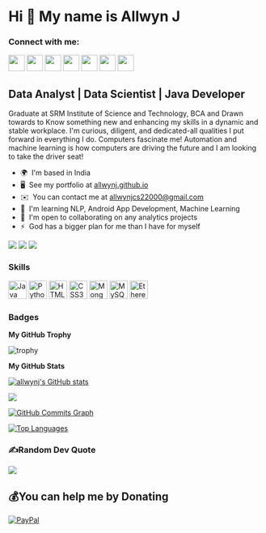 Hi 👋 My name is Allwyn J
=========================
### Connect with me:

<p align="left"> <a href="https://discord.com/users/Allwyn J#2815" target="_blank" rel="noreferrer"><img src="https://raw.githubusercontent.com/danielcranney/readme-generator/main/public/icons/socials/discord.svg" width="32" height="32" /></a> <a href="https://www.facebook.com/allwynj2000" target="_blank" rel="noreferrer"><img src="https://raw.githubusercontent.com/danielcranney/readme-generator/main/public/icons/socials/facebook.svg" width="32" height="32" /></a> <a href="https://www.github.com/allwynj" target="_blank" rel="noreferrer"><img src="https://raw.githubusercontent.com/danielcranney/readme-generator/main/public/icons/socials/github-dark.svg" width="32" height="32" /></a> <a href="http://www.instagram.com/allwyn__j)" target="_blank" rel="noreferrer"><img src="https://raw.githubusercontent.com/danielcranney/readme-generator/main/public/icons/socials/instagram.svg" width="32" height="32" /></a> <a href="https://www.linkedin.com/in/allwynj" target="_blank" rel="noreferrer"><img src="https://raw.githubusercontent.com/danielcranney/readme-generator/main/public/icons/socials/linkedin.svg" width="32" height="32" /></a> <a href="http://www.medium.com/@allwynj" target="_blank" rel="noreferrer"><img src="https://raw.githubusercontent.com/danielcranney/readme-generator/main/public/icons/socials/medium-dark.svg" width="32" height="32" /></a> <a href="https://www.twitter.com/Allwyn__J" target="_blank" rel="noreferrer"><img src="https://raw.githubusercontent.com/danielcranney/readme-generator/main/public/icons/socials/twitter.svg" width="32" height="32" /></a></p>


Data Analyst | Data Scientist | Java Developer
----------------------------------------------

Graduate at SRM Institute of Science and Technology, BCA and Drawn towards to Know something new and enhancing my skills in a dynamic and stable workplace. I'm curious, diligent, and dedicated-all qualities I put forward in everything I do. Computers fascinate me! Automation and machine learning is how computers are driving the future and I am looking to take the driver seat!

* 🌍  I'm based in India
* 🖥️  See my portfolio at [allwynj.github.io](http://allwynj.github.io)
* ✉️  You can contact me at [allwynjcs22000@gmail.com](mailto:allwynjcs22000@gmail.com)
* 🧠  I'm learning NLP, Android App Development, Machine Learning
* 🤝  I'm open to collaborating on any analytics projects
* ⚡  God has a bigger plan for me than I have for myself

<a href="https://www.twitter.com/Allwyn__J" target="_blank" rel="noreferrer"><img src="https://img.shields.io/twitter/follow/Allwyn__J?logo=twitter&style=for-the-badge&color=ec4899&labelColor=0C1116"/></a>
<a href="https://www.github.com/allwynj" target="_blank" rel="noreferrer"><img src="https://img.shields.io/github/followers/allwynj?logo=github&style=for-the-badge&color=ec4899&labelColor=0C1116" /></a>
<a herf="https://www.github.com/allwynj" target="_blank" rel="noreferrer"><img src="https://hits.sh/github.com/silentsoft/hits.svg?style=for-the-badge&label=profile%20views&color=ec4899&labelColor=0C1116"></a>

### Skills

<p align="left">
<a href="https://www.oracle.com/java/" target="_blank" rel="noreferrer"><img src="https://raw.githubusercontent.com/danielcranney/readme-generator/main/public/icons/skills/java-colored.svg" width="36" height="36" alt="Java" /></a>
<a href="https://www.python.org/" target="_blank" rel="noreferrer"><img src="https://raw.githubusercontent.com/danielcranney/readme-generator/main/public/icons/skills/python-colored.svg" width="36" height="36" alt="Python" /></a>
<a href="https://developer.mozilla.org/en-US/docs/Glossary/HTML5" target="_blank" rel="noreferrer"><img src="https://raw.githubusercontent.com/danielcranney/readme-generator/main/public/icons/skills/html5-colored.svg" width="36" height="36" alt="HTML5" /></a>
<a href="https://www.w3.org/TR/CSS/#css" target="_blank" rel="noreferrer"><img src="https://raw.githubusercontent.com/danielcranney/readme-generator/main/public/icons/skills/css3-colored.svg" width="36" height="36" alt="CSS3" /></a>
<a href="https://www.mongodb.com/" target="_blank" rel="noreferrer"><img src="https://raw.githubusercontent.com/danielcranney/readme-generator/main/public/icons/skills/mongodb-colored.svg" width="36" height="36" alt="MongoDB" /></a>
<a href="https://www.mysql.com/" target="_blank" rel="noreferrer"><img src="https://raw.githubusercontent.com/danielcranney/readme-generator/main/public/icons/skills/mysql-colored.svg" width="36" height="36" alt="MySQL" /></a>
<a href="https://ethereum.org/en/" target="_blank" rel="noreferrer"><img src="https://img.icons8.com/external-dreamstale-lineal-dreamstale/32/000000/external-svg-file-types-dreamstale-lineal-dreamstale.png" width="36" height="36" alt="Ethereum" /></a>
</p>



### Badges

<b>My GitHub Trophy</b>

![trophy](https://github-profile-trophy.vercel.app/?username=allwynj&theme=dark_lover&no-bg=true&no-frame=true&title=Joined2020,Stars,Issues,Commit,Repositories,PullRequest)


<b>My GitHub Stats</b>

<a href="http://www.github.com/allwynj"><img src="https://github-readme-stats.vercel.app/api?username=allwynj&show_icons=true&hide=&count_private=true&title_color=f97316&text_color=ffffff&icon_color=14b8a6&bg_color=0C1116&hide_border=true&show_icons=true" alt="allwynj's GitHub stats" /></a>

<a href="http://www.github.com/allwynj"><img src="https://github-readme-streak-stats.herokuapp.com/?user=allwynj&stroke=ffffff&background=0C1116&ring=f97316&fire=f97316&currStreakNum=ffffff&currStreakLabel=f97316&sideNums=ffffff&sideLabels=ffffff&dates=ffffff&hide_border=true" /></a>

<a href="http://www.github.com/allwynj"><img src="https://activity-graph.herokuapp.com/graph?username=allwynj&bg_color=0C1116&color=ffffff&line=14b8a6&point=ffffff&area_color=1c1917&area=true&hide_border=true&custom_title=GitHub%20Commits%20Graph" alt="GitHub Commits Graph" /></a>

<a href="https://github.com/allwynj" align="left"><img src="https://github-readme-stats.vercel.app/api/top-langs/?username=allwynj&langs_count=10&title_color=f97316&text_color=ffffff&icon_color=14b8a6&bg_color=0C1116&hide_border=true&locale=en&custom_title=Top%20%Languages&layout=compact" alt="Top Languages" /></a>



### ✍️Random Dev Quote
![](https://quotes-github-readme.vercel.app/api?type=horizontal&theme=dark)


## 💰You can help me by Donating

[![PayPal](https://img.shields.io/badge/PayPal-00457C?style=for-the-badge&logo=paypal&logoColor=white)](https://paypal.me/allwynj2000) 

